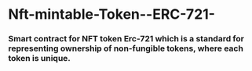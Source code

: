 # Nft-mintable-Token--ERC-721-
### Smart contract for NFT token Erc-721 which is a standard for representing ownership of non-fungible tokens, where each token is unique.
